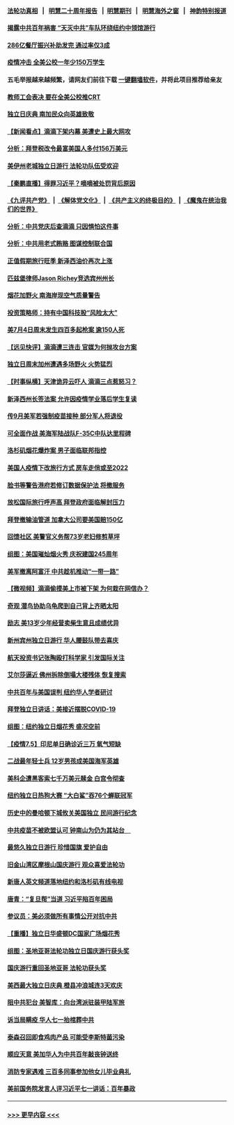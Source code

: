 #### [法轮功真相](https://github.com/gfw-breaker/truth/blob/master/README.md?t=0) &nbsp;&nbsp;|&nbsp;&nbsp; [明慧二十周年报告](https://github.com/gfw-breaker/mh-reports/blob/master/README.md?t=0) &nbsp;&nbsp;|&nbsp;&nbsp;[明慧期刊](https://github.com/gfw-breaker/mh-qikan) &nbsp;&nbsp;|&nbsp;&nbsp; [明慧海外之窗](https://github.com/gfw-breaker/mh-news/blob/master/README.md?t=0) &nbsp;&nbsp;|&nbsp;&nbsp; [神韵特别报道](https://github.com/gfw-breaker/mh-news/blob/master/shenyun.md?t=0)
#### [揭露中共百年祸害 “天灭中共”车队环绕纽约中领馆游行](../pages/nsc412/n13070693.md?t=07061651) 
#### [286亿餐厅振兴补助发完 通过率仅3成](../pages/nsc412/n13070509.md?t=07061651) 
#### [疫情冲击 全美公校一年少150万学生](../pages/nsc412/n13070413.md?t=07061651) 
#### 五毛举报越来越频繁，请网友们前往下载 [一键翻墙软件](https://github.com/gfw-breaker/ssr-accounts)，并将此项目推荐给亲友
#### [教师工会表决 要在全美公校推CRT](../pages/nsc412/n13070424.md?t=07061651) 
#### [独立日庆典 南加民众向英雄致敬](../pages/nsc412/n13070397.md?t=07061651) 
#### [【新闻看点】滴滴下架内幕 美遭史上最大网攻](../pages/nsc412/n13069966.md?t=07061651) 
#### [分析：拜登税改令最富美国人多付156万美元](../pages/nsc412/n13070117.md?t=07061651) 
#### [美伊州老城独立日游行 法轮功队伍受欢迎](../pages/nsc412/n13069992.md?t=07061651) 
#### [【秦鹏直播】得罪习近平？嘀嘀被处罚背后原因](../pages/nsc412/n13069932.md?t=07061651) 
#### [《九评共产党》](https://github.com/begood0513/9ping.md/blob/master/README.md) &nbsp;|&nbsp; [《解体党文化》](../../../../jtdwh.md/blob/master/README.md)  &nbsp;|&nbsp; [《共产主义的终极目的》](../../../../gczydzjmd.md/blob/master/README.md) &nbsp;|&nbsp; [《魔鬼在统治我们的世界》](../../../../mgztzwmdsj.md/blob/master/README.md) 
#### [分析：中共党庆后查滴滴 只因惧怕这件事](../pages/nsc412/n13070198.md?t=07061651) 
#### [分析：中共用老式贿赂 图谋控制联合国](../pages/nsc412/n13064205.md?t=07061651) 
#### [正值假期旅行旺季 新泽西油价再次上涨](../pages/nsc412/n13070262.md?t=07061651) 
#### [匹兹堡律师Jason Richey竞选宾州州长](../pages/nsc412/n13070251.md?t=07061651) 
#### [烟花加野火 南海岸现空气质量警告](../pages/nsc412/n13070192.md?t=07061651) 
#### [投资策略师：持有中国科技股“风险太大”](../pages/nsc412/n13070057.md?t=07061651) 
#### [美7月4日周末发生四百多起枪案 逾150人死](../pages/nsc412/n13069816.md?t=07061651) 
#### [【远见快评】滴滴遭三连击 官媒为何抛攻台方案](../pages/nsc412/n13069784.md?t=07061651) 
#### [独立日周末加州遭遇多场野火 火势猛烈](../pages/nsc412/n13069991.md?t=07061651) 
#### [【时事纵横】天津诡异云吓人 滴滴三点惹怒习？](../pages/nsc412/n13069899.md?t=07061651) 
#### [新泽西州长签法案 允许因疫情学业落后学生复读](../pages/nsc412/n13069891.md?t=07061651) 
#### [传9月美军若强制疫苗接种 部分军人将退役](../pages/nsc412/n13069578.md?t=07061651) 
#### [可全面作战 美海军陆战队F-35C中队达里程碑](../pages/nsc412/n13069716.md?t=07061651) 
#### [洛杉矶烟花爆炸案 男子面临联邦指控](../pages/nsc412/n13069722.md?t=07061651) 
#### [美国人疫情下改旅行方式 房车走俏或至2022](../pages/nsc412/n13067221.md?t=07061651) 
#### [脸书等警告港府若修订数据保护法 将撤服务](../pages/nsc412/n13069603.md?t=07061651) 
#### [放松国际旅行呼声高 拜登政府面临解封压力](../pages/nsc412/n13069503.md?t=07061651) 
#### [拜登撤输油管道 加拿大公司要美国赔150亿](../pages/nsc412/n13069333.md?t=07061651) 
#### [回馈社区 美警官义务帮73岁老妇修剪草坪](../pages/nsc412/n13068866.md?t=07061651) 
#### [组图：美国璀灿烟火秀 庆祝建国245周年](../pages/nsc412/n13068556.md?t=07061651) 
#### [美军撤离阿富汗 中共趁机推动“一带一路”](../pages/nsc412/n13069150.md?t=07061651) 
#### [【微视频】滴滴偷摸美上市被下架 为何栽在网信办？](../pages/nsc412/n13069148.md?t=07061651) 
#### [奇观 潜鸟协助乌龟爬到自己背上齐晒太阳](../pages/nsc412/n13068593.md?t=07061651) 
#### [励志 美13岁少年经营卖柴生意且成绩优异](../pages/nsc412/n13068304.md?t=07061651) 
#### [新州宾州独立日游行 华人腰鼓队带去喜庆](../pages/nsc412/n13067949.md?t=07061651) 
#### [航天投资书记张陶殴打科学家 引发国际关注](../pages/nsc412/n13069132.md?t=07061651) 
#### [艾尔莎逼近 佛州拆除倒塌大楼残体 恢复搜索](../pages/nsc412/n13068916.md?t=07061651) 
#### [中共百年与美国误判 纽约华人学者研讨](../pages/nsc412/n13067969.md?t=07061651) 
#### [拜登独立日讲话：美接近摆脱COVID-19](../pages/nsc412/n13069101.md?t=07061651) 
#### [组图：纽约独立日烟花秀 盛况空前](../pages/nsc412/n13067994.md?t=07061651) 
#### [【疫情7.5】印尼单日确诊近三万 氧气短缺](../pages/nsc412/n13068730.md?t=07061651) 
#### [二战最年轻士兵 12岁男孩成美国海军英雄](../pages/nsc412/n13068515.md?t=07061651) 
#### [美科企遭黑客索七千万美元赎金 白宫令彻查](../pages/nsc412/n13068453.md?t=07061651) 
#### [纽约独立日热狗大赛 “大白鲨”吞76个蝉联冠军](../pages/nsc412/n13067972.md?t=07061651) 
#### [历史中的曼哈顿下城攸关美国独立  民间游行纪念](../pages/nsc412/n13067975.md?t=07061651) 
#### [中共疫苗不被欧盟认可 钟南山为仍为其站台　](../pages/nsc412/n13066921.md?t=07061651) 
#### [最悠久独立日游行 珍惜国旗 爱护自由](../pages/nsc412/n13067958.md?t=07061651) 
#### [旧金山湾区摩根山国庆游行 观众喜爱法轮功](../pages/nsc412/n13068026.md?t=07061651) 
#### [新唐人英文频道落地纽约和洛杉矶有线电视](../pages/nsc412/n13067841.md?t=07061651) 
#### [唐青：“复旦帮”当道 习近平陷百年困局](../pages/nsc412/n13066148.md?t=07061651) 
#### [参议员：美必须做所有事情公开对抗中共](../pages/nsc412/n13067296.md?t=07061651) 
#### [【重播】独立日华盛顿DC国家广场烟花秀](../pages/nsc412/n13067571.md?t=07061651) 
#### [组图：圣地亚哥法轮功独立日国庆游行获头奖](../pages/nsc412/n13067537.md?t=07061651) 
#### [国庆游行重回圣地亚哥 法轮功获头奖](../pages/nsc412/n13067427.md?t=07061651) 
#### [美西最大独立日庆典 橙县冲浪城连3天欢庆](../pages/nsc412/n13067190.md?t=07061651) 
#### [阻中共犯台 美智库：向台湾派驻装甲陆军旅](../pages/nsc412/n13058971.md?t=07061651) 
#### [诉当局瞒疫 华人七一抬棺葬中共](../pages/nsc412/n13067130.md?t=07061651) 
#### [泰森召回即食鸡肉产品 可能受李斯特菌污染](../pages/nsc412/n13067033.md?t=07061651) 
#### [顺应天意 美加华人为中共百年敲丧钟送终](../pages/nsc412/n13066942.md?t=07061651) 
#### [消防专家遇难 三百多同事参加他女儿毕业典礼](../pages/nsc412/n13066784.md?t=07061651) 
#### [美前国务院发言人评习近平七一讲话：百年暴政](../pages/nsc412/n13066986.md?t=07061651) 

----
#### [ >>> 更早内容 <<< ](../indexes/nsc412-earlier.md)
